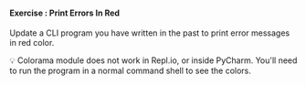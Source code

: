 #### Exercise : Print Errors In Red

Update a CLI program you have written in the past to print error messages in red color.

:bulb: Colorama module does not work in Repl.io, or inside PyCharm. You'll need to run the program in a normal command shell to see the colors.